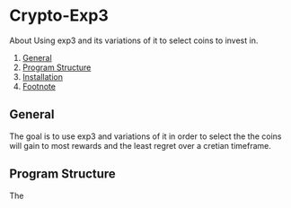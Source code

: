 # Crypto-Exp3
About Using exp3 and its variations of it to select coins to invest in.
1. [General](#General)
2. [Program Structure](#Program-Structure)
3. [Installation](#Installation)
4. [Footnote](#footnote)
## General
The goal is to use exp3 and variations of it in order to select the the coins will gain to most rewards and the least regret over a cretian timeframe.

## Program Structure
The
